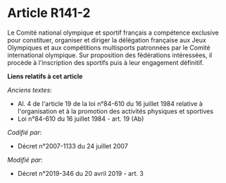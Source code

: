 # Article R141-2

Le Comité national olympique et sportif français a compétence exclusive pour constituer, organiser et diriger la délégation
française aux Jeux Olympiques et aux compétitions multisports patronnées par le Comité international olympique. Sur
proposition des fédérations intéressées, il procède à l'inscription des sportifs puis à leur engagement définitif.

**Liens relatifs à cet article**

_Anciens textes_:

  - Al. 4 de l'article 19 de la loi n°84-610 du 16 juillet 1984 relative à l'organisation et à la promotion des activités physiques et sportives
  - Loi n°84-610 du 16 juillet 1984 - art. 19 (Ab)

_Codifié par_:

  - Décret n°2007-1133 du 24 juillet 2007

_Modifié par_:

  - Décret n°2019-346 du 20 avril 2019 - art. 3
